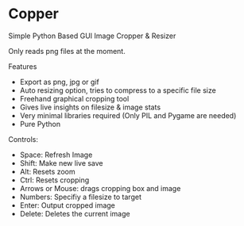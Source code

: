 # Copper
Simple Python Based GUI Image Cropper &amp; Resizer

Only reads png files at the moment.

Features
- Export as png, jpg or gif
- Auto resizing option, tries to compress to a specific file size
- Freehand graphical cropping tool
- Gives live insights on filesize & image stats
- Very minimal libraries required (Only PIL and Pygame are needed)
- Pure Python

Controls:
- Space: Refresh Image
- Shift: Make new live save
- Alt: Resets zoom
- Ctrl: Resets cropping
- Arrows or Mouse: drags cropping box and image
- Numbers: Specifiy a filesize to target
- Enter: Output cropped image
- Delete: Deletes the current image
